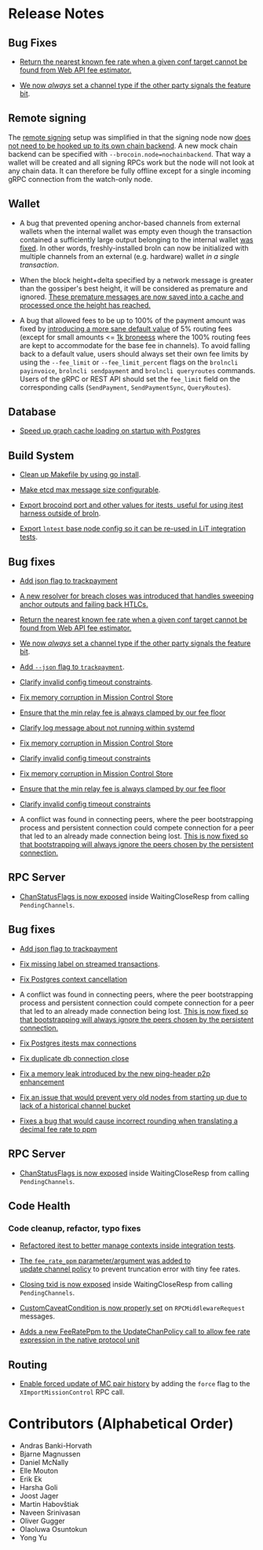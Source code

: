 # Release Notes

## Bug Fixes

* [Return the nearest known fee rate when a given conf target cannot be found
  from Web API fee estimator.](https://github.com/brronsuite/broln/pull/6062)

* [We now _always_ set a channel type if the other party signals the feature
  bit](https://github.com/brronsuite/broln/pull/6075).

## Remote signing

The [remote signing](../remote-signing.md) setup was simplified in that the
signing node now [does not need to be hooked up to its own chain
backend](https://github.com/brronsuite/broln/pull/6006). A new mock chain
backend can be specified with `--brocoin.node=nochainbackend`. That way a wallet
will be created and all signing RPCs work but the node will not look at any
chain data. It can therefore be fully offline except for a single incoming gRPC
connection from the watch-only node.

## Wallet

* A bug that prevented opening anchor-based channels from external wallets when
  the internal wallet was empty even though the transaction contained a
  sufficiently large output belonging to the internal wallet
  [was fixed](https://github.com/brronsuite/broln/pull/5539).
  In other words, freshly-installed broln can now be initialized with multiple
  channels from an external (e.g. hardware) wallet *in a single transaction*.

* When the block height+delta specified by a network message is greater than
  the gossiper's best height, it will be considered as premature and ignored.
  [These premature messages are now saved into a cache and processed once the
  height has reached.](https://github.com/brronsuite/broln/pull/6054)

* A bug that allowed fees to be up to 100% of the payment amount was fixed by
  [introducing a more sane default
  value](https://github.com/brronsuite/broln/pull/6226) of 5% routing fees
  (except for small amounts <= [1k
  broneess](https://github.com/brronsuite/broln/pull/6234) where the 100%
  routing fees are kept to accommodate for the base fee in channels). To avoid
  falling back to a default value, users should always set their own fee limits
  by using the `--fee_limit` or `--fee_limit_percent` flags on the `brolncli
  payinvoice`, `brolncli sendpayment` and `brolncli queryroutes` commands. Users of
  the gRPC or REST API should set the `fee_limit` field on the corresponding
  calls (`SendPayment`, `SendPaymentSync`, `QueryRoutes`).

## Database

* [Speed up graph cache loading on startup with
Postgres](https://github.com/brronsuite/broln/pull/6111)

## Build System

* [Clean up Makefile by using go
  install](https://github.com/brronsuite/broln/pull/6035).

* [Make etcd max message size
  configurable](https://github.com/brronsuite/broln/pull/6049).

* [Export brocoind port and other values for itests, useful for
  using itest harness outside of
  broln](https://github.com/brronsuite/broln/pull/6050).

* [Export `lntest` base node config so it can be re-used in LiT integration
  tests](https://github.com/brronsuite/broln/pull/6139).

## Bug fixes

* [Add json flag to
  trackpayment](https://github.com/brronsuite/broln/pull/6060)

* [A new resolver for breach closes was introduced that handles sweeping
  anchor outputs and failing back HTLCs.](https://github.com/brronsuite/broln/pull/6158)

* [Return the nearest known fee rate when a given conf target cannot be found
  from Web API fee estimator.](https://github.com/brronsuite/broln/pull/6062)

* [We now _always_ set a channel type if the other party signals the feature
  bit](https://github.com/brronsuite/broln/pull/6075).

* [Add `--json` flag to
  `trackpayment`](https://github.com/brronsuite/broln/pull/6060).

* [Clarify invalid config timeout
  constraints](https://github.com/brronsuite/broln/pull/6073).

* [Fix memory corruption in Mission Control
  Store](https://github.com/brronsuite/broln/pull/6068)
 
* [Ensure that the min relay fee is always clamped by our fee
  floor](https://github.com/brronsuite/broln/pull/6076)

* [Clarify log message about not running within
  systemd](https://github.com/brronsuite/broln/pull/6096)

* [Fix memory corruption in Mission Control
  Store](https://github.com/brronsuite/broln/pull/6068)

* [Clarify invalid config timeout
  constraints](https://github.com/brronsuite/broln/pull/6073)

* [Fix memory corruption in Mission Control
  Store](https://github.com/brronsuite/broln/pull/6068)
 
* [Ensure that the min relay fee is always clamped by our fee
  floor](https://github.com/brronsuite/broln/pull/6076)

* [Clarify invalid config timeout
  constraints](https://github.com/brronsuite/broln/pull/6073)

* A conflict was found in connecting peers, where the peer bootstrapping
  process and persistent connection could compete connection for a peer that
  led to an already made connection being lost. [This is now fixed so that
  bootstrapping will always ignore the peers chosen by the persistent
  connection.](https://github.com/brronsuite/broln/pull/6082)

## RPC Server

* [ChanStatusFlags is now
  exposed](https://github.com/brronsuite/broln/pull/5971) inside
  WaitingCloseResp from calling `PendingChannels`.

## Bug fixes

* [Add json flag to
  trackpayment](https://github.com/brronsuite/broln/pull/6060)

* [Fix missing label on streamed
  transactions](https://github.com/brronsuite/broln/pull/5854).

* [Fix Postgres context cancellation](https://github.com/brronsuite/broln/pull/6108)

* A conflict was found in connecting peers, where the peer bootstrapping
  process and persistent connection could compete connection for a peer that
  led to an already made connection being lost. [This is now fixed so that
  bootstrapping will always ignore the peers chosen by the persistent
  connection.](https://github.com/brronsuite/broln/pull/6082)
  
* [Fix Postgres itests max connections](https://github.com/brronsuite/broln/pull/6116)

* [Fix duplicate db connection close](https://github.com/brronsuite/broln/pull/6140)

* [Fix a memory leak introduced by the new ping-header p2p enhancement](https://github.com/brronsuite/broln/pull/6144)

* [Fix an issue that would prevent very old nodes from starting up due to lack of a historical channel bucket](https://github.com/brronsuite/broln/pull/6159)

* [Fixes a bug that would cause incorrect rounding when translating a decimal fee rate to ppm](https://github.com/brronsuite/broln/pull/6200)


## RPC Server

* [ChanStatusFlags is now
  exposed](https://github.com/brronsuite/broln/pull/5971) inside
  WaitingCloseResp from calling `PendingChannels`.

## Code Health

### Code cleanup, refactor, typo fixes

* [Refactored itest to better manage contexts inside integration tests](https://github.com/brronsuite/broln/pull/5756).

* [The `fee_rate_ppm` parameter/argument was added to  
  update channel policy](https://github.com/brronsuite/broln/pull/5711)
  to prevent truncation error with tiny fee rates.

* [Closing txid is now
  exposed](https://github.com/brronsuite/broln/pull/6146) inside
  WaitingCloseResp from calling `PendingChannels`.

* [CustomCaveatCondition is now properly
  set](https://github.com/brronsuite/broln/pull/6185) on
  `RPCMiddlewareRequest` messages.

* [Adds a new FeeRatePpm to the UpdateChanPolicy call to allow fee rate expression in the native protocol unit](https://github.com/brronsuite/broln/pull/6200)


## Routing

* [Enable forced update of MC pair
  history](https://github.com/brronsuite/broln/pull/6180) by adding the `force`
  flag to the `XImportMissionControl` RPC call.


# Contributors (Alphabetical Order)

* Andras Banki-Horvath
* Bjarne Magnussen
* Daniel McNally
* Elle Mouton
* Erik Ek
* Harsha Goli
* Joost Jager
* Martin Habovštiak
* Naveen Srinivasan
* Oliver Gugger
* Olaoluwa Osuntokun
* Yong Yu

